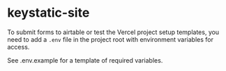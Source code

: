 # keystatic-site

To submit forms to airtable or test the Vercel project setup templates, you need
to add a `.env` file in the project root with environment variables for access.

See .env.example for a template of required variables.
